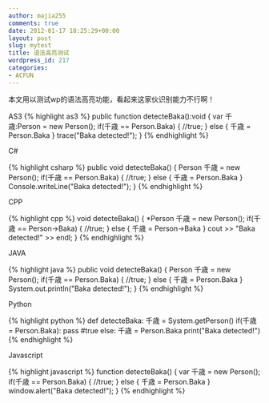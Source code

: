 ```yaml
---
author: majia255
comments: true
date: 2012-01-17 18:25:29+00:00
layout: post
slug: mytest
title: 语法高亮测试
wordpress_id: 217
categories:
- ACFUN
---
```


本文用以测试wp的语法高亮功能，看起来这家伙识别能力不行啊！

AS3
{% highlight as3 %}
public function detecteBaka():void
{
  var 千歳:Person = new Person();
  if(千歳 == Person.Baka)
  {
      //true;
  }
  else
  {
      千歳 = Person.Baka
  }
  trace("Baka detected!");
}
{% endhighlight %}

C#

{% highlight csharp %}
public void detecteBaka()
{
    Person 千歳 = new Person();
    if(千歳 == Person.Baka)
    {
        //true;
    }
    else
    {
        千歳 = Person.Baka
    }
    Console.writeLine("Baka detected!");
}
{% endhighlight %}

CPP

{% highlight cpp %}
void detecteBaka()
{
    *Person 千歳 = new Person();
    if(千歳 == Person->Baka)
    {
        //true;
    }
    else
    {
        千歳 = Person->Baka
    }
    cout >> "Baka detected!" >> endl;
}
{% endhighlight %}

JAVA

{% highlight java %}
public void detecteBaka()
{
    Person 千歳 = new Person();
    if(千歳 == Person.Baka)
    {
        //true;
    }
    else
    {
        千歳 = Person.Baka
    }
    System.out.println("Baka detected!");
}
{% endhighlight %}

Python

{% highlight python %}
def detecteBaka:
    千歳 = System.getPerson()
    if(千歳 = Person.Baka):
        pass
        #true
    else:
        千歳 = Person.Baka
    print("Baka detected!")
{% endhighlight %}

Javascript

{% highlight javascript %}
function detecteBaka()
{
    var 千歳 = new Person();
    if(千歳 == Person.Baka)
    {
        //true;
    }
    else
    {
        千歳 = Person.Baka
    }
    window.alert("Baka detected!");
}
{% endhighlight %}

